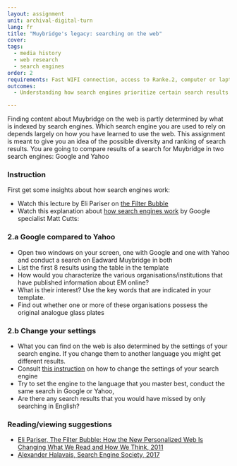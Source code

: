 ```yaml
---
layout: assignment
unit: archival-digital-turn
lang: fr
title: "Muybridge's legacy: searching on the web"
cover:
tags:
  - media history
  - web research
  - search engines
order: 2
requirements: Fast WIFI connection, access to Ranke.2, computer or laptop, application on laptop or computer to view video,
outcomes:
  - Understanding how search engines prioritize certain search results

---
```

Finding content about Muybridge on the web is partly determined by what is indexed by search engines. Which search engine you are used to rely on depends largely on how you have learned to use the web. This assignment is meant to give you an idea of the possible diversity and ranking of search results. You are going to compare results of a search for Muybridge in two search engines: Google and Yahoo
<!-- more -->

<!-- briefing-student -->
### Instruction
<!-- section-contents -->
First get some insights about how search engines work:
-  Watch this lecture by Eli Pariser on [the Filter Bubble](https://www.youtube.com/watch?v=Dua_UvR5mtI)
-  Watch this explanation about [how search engines work](https://www.youtube.com/watch?v=BNHR6IQJGZs) by Google specialist Matt Cutts:

<!-- section -->
### 2.a Google compared to Yahoo
<!-- section-contents -->

- Open two windows on your screen, one with Google and one with Yahoo and conduct a search on Eadward Muybridge in both
- List the  first 8 results using the table in the template
- How would you characterize the various organisations/institutions that have published information about EM online?
- What is their interest? Use the key words that are indicated in your template.
- Find out whether one or more of these organisations possess the original analogue glass plates

<!-- section -->
### 2.b Change your settings
<!-- section-contents -->

- What you can find on the web is also determined by the settings of your search engine. If you change them to another language you might get different results.
- Consult [this instruction](https://docs.google.com/document/d/1ViUm0C3Ov1w5ut1O7uY0FoOyaQxw82hvTfkfN3ZfqeA/edit)  on how to change the settings of your search engine
- Try to set the engine to the language that you master best, conduct the same search in Google or Yahoo,
- Are there any search results that you would have missed by only searching in English?

<!-- section -->
### Reading/viewing  suggestions
<!-- section-contents -->
- [Eli Pariser, The Filter Bubble: How the New Personalized Web Is Changing What We Read and How We Think, 2011](https://books.google.nl/books/about/The_Filter_Bubble.html?id=wcalrOI1YbQC&redir_esc=y)
- [Alexander Halavais, Search Engine Society, 2017](https://books.google.nl/books?id=RLpADwAAQBAJ&printsec=frontcover&dq=how+do+search+engines+work&hl=nl&sa=X&ved=0ahUKEwjM_rDRz7DdAhUxMewKHdjBBLUQ6AEIRzAE)

<!-- briefing-teacher -->
